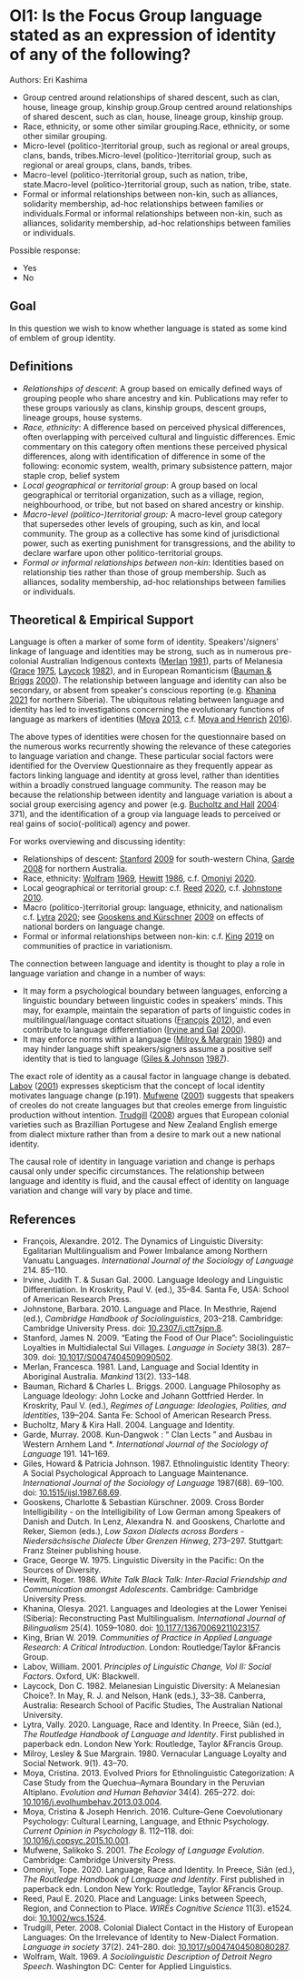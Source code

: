 # OI1: Is the Focus Group language stated as an expression of identity of any of the following?

Authors: Eri Kashima
- Group centred around relationships of shared descent, such as clan, house, lineage group, kinship group.Group centred around relationships of shared descent, such as clan, house, lineage group, kinship group.
- Race, ethnicity, or some other similar grouping.Race, ethnicity, or some other similar grouping.
- Micro-level (politico-)territorial group, such as regional or areal groups, clans, bands, tribes.Micro-level (politico-)territorial group, such as regional or areal groups, clans, bands, tribes.
- Macro-level (politico-)territorial group, such as nation, tribe, state.Macro-level (politico-)territorial group, such as nation, tribe, state.
- Formal or informal relationships between non-kin, such as alliances, solidarity membership, ad-hoc relationships between families or individuals.Formal or informal relationships between non-kin, such as alliances, solidarity membership, ad-hoc relationships between families or individuals.

Possible response:
- Yes
- No

## Goal

In this question we wish to know whether language is stated as some kind of emblem of group identity.


## Definitions

- *Relationships of descent*: A group based on emically defined ways of grouping people who share ancestry and kin. Publications may refer to these groups variously as clans, kinship groups, descent groups, lineage groups, house systems.
- *Race, ethnicity*: A difference based on perceived physical differences, often overlapping with perceived cultural and linguistic differences. Emic commentary on this category often mentions these perceived physical differences, along with identification of difference in some of the following: economic system, wealth, primary subsistence pattern, major staple crop, belief system
- *Local geographical or territorial group*: A group based on local geographical or territorial organization, such as a village, region, neighbourhood, or tribe, but not based on shared ancestry or kinship.
- *Macro-level (politico-)territorial group:* A macro-level group category that supersedes other levels of grouping, such as kin, and local community. The group as a collective has some kind of jurisdictional power, such as exerting punishment for transgressions, and the ability to declare warfare upon other politico-territorial groups.
- *Formal or informal relationships between non-kin*: Identities based on relationship ties rather than those of group membership. Such as alliances, sodality membership, ad-hoc relationships between families or individuals.

## Theoretical & Empirical Support

Language is often a marker of some form of identity. Speakers'/signers' linkage of language and identities may be strong, such as in numerous pre-colonial Australian Indigenous contexts ([Merlan](#source-Merlan1981) [1981](#source-Merlan1981)), parts of Melanesia ([Grace](#source-Grace1975) [1975](#source-Grace1975), [Laycock](#source-Laycock1982) [1982](#source-Laycock1982)), and in European Romanticism ([Bauman & Briggs](#source-BaumanBriggs2000) [2000](#source-BaumanBriggs2000)). The relationship between language and identity can also be secondary, or absent from speaker's conscious reporting (e.g. [Khanina](#source-Khanina2021) [2021](#source-Khanina2021) for northern Siberia). The ubiquitous relating between language and identity has led to investigations concerning the evolutionary functions of language as markers of identities ([Moya](#source-Moya2013) [2013](#source-Moya2013), c.f. [Moya and Henrich](#source-MoyaHenrich2016) [2016](#source-MoyaHenrich2016)).

The above types of identities were chosen for the questionnaire based on the numerous works recurrently showing the relevance of these categories to language variation and change. These particular social factors were identified for the Overview Questionnaire as they frequently appear as factors linking language and identity at gross level, rather than identities within a broadly construed language community. The reason may be because the relationship between identity and language variation is about a social group exercising agency and power (e.g. [Bucholtz and Hall](#source-BucholtzHall2004) [2004](#source-BucholtzHall2004): 371), and the identification of a group via language leads to perceived or real gains of socio(-political) agency and power.

For works overviewing and discussing identity:
- Relationships of descent: [Stanford](#source-Stanford2009a) [2009](#source-Stanford2009a) for south-western China, [Garde](#source-Garde2008) [2008](#source-Garde2008) for northern Australia.
- Race, ethnicity: [Wolfram](#source-Wolfram1969) [1969](#source-Wolfram1969), [Hewitt](#source-Hewitt) [1986](#source-Hewitt), c.f. [Omoniyi](#source-Omoniyi2020) [2020](#source-Omoniyi2020).
- Local geographical or territorial group: c.f. [Reed](#source-Reed2020) [2020](#source-Reed2020), c.f. [Johnstone](#source-Johnstone2010) [2010](#source-Johnstone2010).
- Macro (politico-)territorial group: language, ethnicity, and nationalism c.f. [Lytra](#source-Lytra2020) [2020](#source-Lytra2020); see [Gooskens and Kürschner](#source-GooskensKurschner2009) [2009](#source-GooskensKurschner2009) on effects of national borders on language change.
- Formal or informal relationships between non-kin:  c.f. [King](#source-King2019) [2019](#source-King2019) on communities of practice in variationism.

The connection between language and identity is thought to play a role in language variation and change in a number of ways:
- It may form a psychological boundary between languages, enforcing a linguistic boundary between linguistic codes in speakers' minds. This may, for example, maintain the separation of parts of linguistic codes in multilingual/language contact situations ([François](#source-Francois2012) [2012](#source-Francois2012)), and even contribute to language differentiation ([Irvine and Gal](#source-IrvineGal2000) [2000](#source-IrvineGal2000)).
- It may enforce norms within a language ([Milroy & Margrain](#source-MilroyMargrain1980) [1980](#source-MilroyMargrain1980)) and may hinder language shift speakers/signers assume a positive self identity that is tied to language ([Giles & Johnson](#source-GilesJohnson1987) [1987](#source-GilesJohnson1987)).

The exact role of identity as a causal factor in language change is debated. [Labov](#source-Labov2001) ([2001](#source-Labov2001)) expresses skepticism that the concept of local identity motivates language change (p.191). [Mufwene](#source-Mufwene2001) ([2001](#source-Mufwene2001)) suggests that speakers of creoles do not create languages but that creoles emerge from linguistic production without intention. [Trudgill](#source-Trudgill2008) ([2008](#source-Trudgill2008)) argues that European colonial varieties such as Brazillian Portugese and New Zealand English emerge from dialect mixture rather than from a desire to mark out a new national identity.

The causal role of identity in language variation and change is perhaps causal only under specific circumstances. The relationship between language and identity is fluid, and the causal effect of identity on language variation and change will vary by place and time.

## References

- <a id="source-Francois2012"> </a>François, Alexandre. 2012. The Dynamics of Linguistic Diversity: Egalitarian Multilingualism and Power Imbalance among Northern Vanuatu Languages. _International Journal of the Sociology of Language_ 214. 85–110.
- <a id="source-IrvineGal2000"> </a>Irvine, Judith T. & Susan Gal. 2000. Language Ideology and Linguistic Differentiation. In Kroskrity, Paul V. (ed.), 35–84. Santa Fe, USA: School of American Research Press.
- <a id="source-Johnstone2010"> </a>Johnstone, Barbara. 2010. Language and Place. In Mesthrie, Rajend (ed.), _Cambridge Handbook of Sociolinguistics_, 203–218. Cambridge: Cambridge University Press. doi: [10.2307/j.ctt7sjpn.8](https://doi.org/10.2307/j.ctt7sjpn.8).
- <a id="source-Stanford2009a"> </a>Stanford, James N. 2009. “Eating the Food of Our Place”: Sociolinguistic Loyalties in Multidialectal Sui Villages. _Language in Society_ 38(3). 287–309. doi: [10.1017/S0047404509090502](https://doi.org/10.1017/S0047404509090502).
- <a id="source-Merlan1981"> </a>Merlan, Francesca. 1981. Land, Language and Social Identity in Aboriginal Australia. _Mankind_ 13(2). 133–148.
- <a id="source-BaumanBriggs2000"> </a>Bauman, Richard & Charles L. Briggs. 2000. Language Philosophy as Language Ideology: John Locke and Johann Gottfried Herder. In Kroskrity, Paul V. (ed.), _Regimes of Language: Ideologies, Polities, and Identities_, 139–204. Santa Fe: School of American Research Press.
- <a id="source-BucholtzHall2004"> </a>Bucholtz, Mary & Kira Hall. 2004. Language and Identity.
- <a id="source-Garde2008"> </a>Garde, Murray. 2008. Kun-Dangwok : “ Clan Lects ” and Ausbau in Western Arnhem Land *. _International Journal of the Sociology of Language_ 191. 141–169.
- <a id="source-GilesJohnson1987"> </a>Giles, Howard & Patricia Johnson. 1987. Ethnolinguistic Identity Theory: A Social Psychological Approach to Language Maintenance. _International Journal of the Sociology of Language_ 1987(68). 69–100. doi: [10.1515/ijsl.1987.68.69](https://doi.org/10.1515/ijsl.1987.68.69).
- <a id="source-GooskensKurschner2009"> </a>Gooskens, Charlotte & Sebastian Kürschner. 2009. Cross Border Intelligibility - on the Intelligibility of Low German among Speakers of Danish and Dutch. In Lenz, Alexandra N. and Gooskens, Charlotte and Reker, Siemon (eds.), _Low Saxon Dialects across Borders - Niedersächsische Dialecte Über Grenzen Hinweg_, 273–297. Stuttgart: Franz Steiner publishing house.
- <a id="source-Grace1975"> </a>Grace, George W. 1975. Linguistic Diversity in the Pacific: On the Sources of Diversity.
- <a id="source-Hewitt"> </a>Hewitt, Roger. 1986. _White Talk Black Talk: Inter-Racial Friendship and Communication amongst Adolescents_. Cambridge: Cambridge University Press.
- <a id="source-Khanina2021"> </a>Khanina, Olesya. 2021. Languages and Ideologies at the Lower Yenisei (Siberia): Reconstructing Past Multilingualism. _International Journal of Bilingualism_ 25(4). 1059–1080. doi: [10.1177/13670069211023157](https://doi.org/10.1177/13670069211023157).
- <a id="source-King2019"> </a>King, Brian W. 2019. _Communities of Practice in Applied Language Research: A Critical Introduction_. London: Routledge/Taylor &Francis Group.
- <a id="source-Labov2001"> </a>Labov, William. 2001. _Principles of Linguistic Change, Vol II: Social Factors_. Oxford, UK: Blackwell.
- <a id="source-Laycock1982"> </a>Laycock, Don C. 1982. Melanesian Linguistic Diversity: A Melanesian Choice?. In May, R. J. and Nelson, Hank (eds.), 33–38. Canberra, Australia: Research School of Pacific Studies, The Australian National University.
- <a id="source-Lytra2020"> </a>Lytra, Vally. 2020. Language, Race and Identity. In Preece, Siân (ed.), _The Routledge Handbook of Language and Identity_. First published in paperback edn. London New York: Routledge, Taylor &Francis Group.
- <a id="source-MilroyMargrain1980"> </a>Milroy, Lesley & Sue Margrain. 1980. Vernacular Language Loyalty and Social Network. 9(1). 43–70.
- <a id="source-Moya2013"> </a>Moya, Cristina. 2013. Evolved Priors for Ethnolinguistic Categorization: A Case Study from the Quechua–Aymara Boundary in the Peruvian Altiplano. _Evolution and Human Behavior_ 34(4). 265–272. doi: [10.1016/j.evolhumbehav.2013.03.004](https://doi.org/10.1016/j.evolhumbehav.2013.03.004).
- <a id="source-MoyaHenrich2016"> </a>Moya, Cristina & Joseph Henrich. 2016. Culture–Gene Coevolutionary Psychology: Cultural Learning, Language, and Ethnic Psychology. _Current Opinion in Psychology_ 8. 112–118. doi: [10.1016/j.copsyc.2015.10.001](https://doi.org/10.1016/j.copsyc.2015.10.001).
- <a id="source-Mufwene2001"> </a>Mufwene, Salikoko S. 2001. _The Ecology of Language Evolution_. Cambridge: Cambridge University Press.
- <a id="source-Omoniyi2020"> </a>Omoniyi, Tope. 2020. Language, Race and Identity. In Preece, Siân (ed.), _The Routledge Handbook of Language and Identity_. First published in paperback edn. London New York: Routledge, Taylor &Francis Group.
- <a id="source-Reed2020"> </a>Reed, Paul E. 2020. Place and Language: Links between Speech, Region, and Connection to Place. _WIREs Cognitive Science_ 11(3). e1524. doi: [10.1002/wcs.1524](https://doi.org/10.1002/wcs.1524).
- <a id="source-Trudgill2008"> </a>Trudgill, Peter. 2008. Colonial Dialect Contact in the History of European Languages: On the Irrelevance of Identity to New-Dialect Formation. _Language in society_ 37(2). 241–280. doi: [10.1017/s0047404508080287](https://doi.org/10.1017/s0047404508080287).
- <a id="source-Wolfram1969"> </a>Wolfram, Walt. 1969. _A Sociolinguistic Description of Detroit Negro Speech_. Washington DC: Center for Applied Linguistics.
